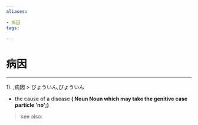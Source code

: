 ```yaml
---
aliases:
    
- 病因
tags:
    
---
```


# 病因
---
1).
,病因 > びょういん,びょういん

- the cause of a disease
**( Noun Noun which may take the genitive case particle 'no';)**
> see also: 
            